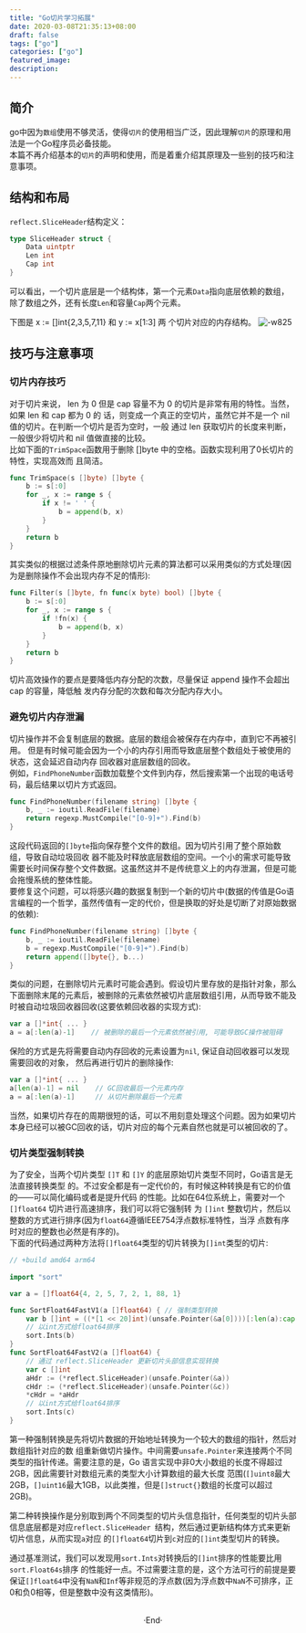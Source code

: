 ```yaml
---
title: "Go切片学习拓展"
date: 2020-03-08T21:35:13+08:00
draft: false
tags: ["go"]
categories: ["go"]
featured_image:
description:
---
```


## 简介
go中因为`数组`使用不够灵活，使得`切片`的使用相当广泛，因此理解`切片`的原理和用法是一个Go程序员必备技能。  
本篇不再介绍基本的`切片`的声明和使用，而是着重介绍其原理及一些别的技巧和注意事项。

## 结构和布局
`reflect.SliceHeader`结构定义：

```go
type SliceHeader struct {
    Data uintptr
    Len int
    Cap int
}
```

可以看出，一个切片底层是一个结构体，第一个元素`Data`指向底层依赖的数组，除了数组之外，还有长度`Len`和容量`Cap`两个元素。

下图是 x := []int{2,3,5,7,11} 和 y := x[1:3] 两 个切片对应的内存结构。
![-w825](/me/15836758148007.jpg)

## 技巧与注意事项
### 切片内存技巧
对于切片来说， len 为 0 但是 cap 容量不为 0 的切片是非常有用的特性。当然，如果 len 和 cap 都为 0 的 话，则变成一个真正的空切片，虽然它并不是一个 nil 值的切片。在判断一个切片是否为空时，一般 通过 len 获取切片的⻓度来判断，一般很少将切片和 nil 值做直接的比较。  
比如下面的`TrimSpace`函数用于删除 []byte 中的空格。函数实现利用了0⻓切片的特性，实现高效而 且简洁。

```go
func TrimSpace(s []byte) []byte { 
    b := s[:0]
    for _, x := range s { 
        if x != ' ' {
            b = append(b, x) 
        }
    }
    return b 
}
```

其实类似的根据过滤条件原地删除切片元素的算法都可以采用类似的方式处理(因为是删除操作不会出现内存不足的情形):

```go
func Filter(s []byte, fn func(x byte) bool) []byte { 
    b := s[:0]
    for _, x := range s { 
        if !fn(x) {
            b = append(b, x) 
        }
    }
    return b 
}
```

切片高效操作的要点是要降低内存分配的次数，尽量保证 append 操作不会超出 cap 的容量，降低触 发内存分配的次数和每次分配内存大小。

### 避免切片内存泄漏
切片操作并不会复制底层的数据。底层的数组会被保存在内存中，直到它不再被引用。 但是有时候可能会因为一个小的内存引用而导致底层整个数组处于被使用的状态，这会延迟自动内存 回收器对底层数组的回收。  
例如，`FindPhoneNumber`函数加载整个文件到内存，然后搜索第一个出现的电话号码，最后结果以切片方式返回。

```go
func FindPhoneNumber(filename string) []byte { 
    b, _ := ioutil.ReadFile(filename)
    return regexp.MustCompile("[0-9]+").Find(b)
}
```

这段代码返回的`[]byte`指向保存整个文件的数组。因为切片引用了整个原始数组，导致自动垃圾回收 器不能及时释放底层数组的空间。一个小的需求可能导致需要⻓时间保存整个文件数据。这虽然这并不是传统意义上的内存泄漏，但是可能会拖慢系统的整体性能。  
要修复这个问题，可以将感兴趣的数据复制到一个新的切片中(数据的传值是Go语言编程的一个哲学，虽然传值有一定的代价，但是换取的好处是切断了对原始数据的依赖):

```go
func FindPhoneNumber(filename string) []byte { 
    b, _ := ioutil.ReadFile(filename)
    b = regexp.MustCompile("[0-9]+").Find(b) 
    return append([]byte{}, b...)
}
```

类似的问题，在删除切片元素时可能会遇到。假设切片里存放的是指针对象，那么下面删除末尾的元素后，被删除的元素依然被切片底层数组引用，从而导致不能及时被自动垃圾回收器回收(这要依赖回收器的实现方式):

```go
var a []*int{ ... }
a = a[:len(a)-1]    // 被删除的最后一个元素依然被引用, 可能导致GC操作被阻碍
```

保险的方式是先将需要自动内存回收的元素设置为`nil`, 保证自动回收器可以发现需要回收的对象， 然后再进行切片的删除操作:

```go
var a []*int{ ... }
a[len(a)-1] = nil    // GC回收最后一个元素内存 
a = a[:len(a)-1]     // 从切片删除最后一个元素
```

当然，如果切片存在的周期很短的话，可以不用刻意处理这个问题。因为如果切片本身已经可以被GC回收的话，切片对应的每个元素自然也就是可以被回收的了。

### 切片类型强制转换
为了安全，当两个切片类型 `[]T` 和 `[]Y` 的底层原始切片类型不同时，Go语言是无法直接转换类型 的。不过安全都是有一定代价的，有时候这种转换是有它的价值的——可以简化编码或者是提升代码 的性能。比如在64位系统上，需要对一个 `[]float64` 切片进行高速排序，我们可以将它强制转
为 `[]int` 整数切片，然后以整数的方式进行排序(因为`float64`遵循IEEE754浮点数标准特性，当浮 点数有序时对应的整数也必然是有序的)。  
下面的代码通过两种方法将`[]float64`类型的切片转换为`[]int`类型的切片:

```go
// +build amd64 arm64
 
import "sort"

var a = []float64{4, 2, 5, 7, 2, 1, 88, 1}

func SortFloat64FastV1(a []float64) { // 强制类型转换
    var b []int = ((*[1 << 20]int)(unsafe.Pointer(&a[0])))[:len(a):cap(a)]   
    // 以int方式给float64排序
    sort.Ints(b) 
}
func SortFloat64FastV2(a []float64) {
    // 通过 reflect.SliceHeader 更新切片头部信息实现转换 
    var c []int
    aHdr := (*reflect.SliceHeader)(unsafe.Pointer(&a)) 
    cHdr := (*reflect.SliceHeader)(unsafe.Pointer(&c)) 
    *cHdr = *aHdr
    // 以int方式给float64排序
    sort.Ints(c)
}
```

第一种强制转换是先将切片数据的开始地址转换为一个较大的数组的指针，然后对数组指针对应的数 组重新做切片操作。中间需要`unsafe.Pointer`来连接两个不同类型的指针传递。需要注意的是，Go 语言实现中非0大小数组的⻓度不得超过2GB，因此需要针对数组元素的类型大小计算数组的最大⻓度 范围(`[]uint8`最大2GB，`[]uint16`最大1GB，以此类推，但是`[]struct{}`数组的⻓度可以超过 2GB)。

第二种转换操作是分别取到两个不同类型的切片头信息指针，任何类型的切片头部信息底层都是对应`reflect.SliceHeader `结构，然后通过更新结构体方式来更新切片信息，从而实现`a`对应
的`[]float64`切片到`c`对应的`[]int`类型切片的转换。

通过基准测试，我们可以发现用`sort.Ints`对转换后的`[]int`排序的性能要比用`sort.Float64s`排序 的性能好一点。不过需要注意的是，这个方法可行的前提是要保证`[]float64`中没有`NaN`和`Inf`等非规范的浮点数(因为浮点数中`NaN`不可排序，正0和负0相等，但是整数中没有这类情形)。



<br>

<center>  ·End·  </center>
